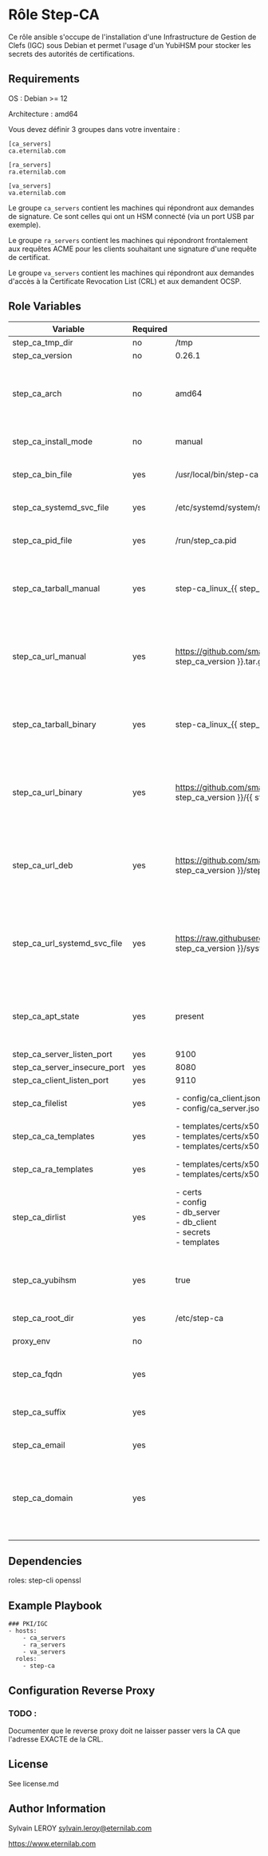Rôle Step-CA
============

Ce rôle ansible s'occupe de l'installation d'une Infrastructure de Gestion de Clefs (IGC) sous Debian et permet l'usage d'un YubiHSM pour stocker les secrets des autorités de certifications.


Requirements
------------

OS : Debian >= 12

Architecture : amd64

Vous devez définir 3 groupes dans votre inventaire :
````{verbatim}
[ca_servers]
ca.eternilab.com

[ra_servers]
ra.eternilab.com

[va_servers]
va.eternilab.com
````
Le groupe ````ca_servers```` contient les machines qui répondront aux demandes de signature. Ce sont celles qui ont un HSM connecté (via un port USB par exemple).

Le groupe ````ra_servers```` contient les machines qui répondront frontalement aux requêtes ACME pour les clients souhaitant une signature d'une requête de certificat.

Le groupe ````va_servers```` contient les machines qui répondront aux demandes d'accès à la Certificate Revocation List (CRL) et aux demandent OCSP.


Role Variables
--------------

| Variable                     | Required | Default                                                                                                                               | Choices                                | Comments                                                     |
|------------------------------|----------|---------------------------------------------------------------------------------------------------------------------------------------|----------------------------------------|--------------------------------------------------------------------------------------------------------|
| step_ca_tmp_dir              | no       | /tmp                                                                                                                                  | string                                 |  |
| step_ca_version              | no       | 0.26.1                                                                                                                                | version                                |  |
| step_ca_arch                 | no       | amd64                                                                                                                                 | amd64, 383, arm64, armv7, armv6, armv5 | Architecture Matérielle du serveur Step-CA |
| step_ca_install_mode         | no       | manual                                                                                                                                | manual, binary, debian                 | De quelle façon installer Step-CA |
| step_ca_bin_file             | yes      | /usr/local/bin/step-ca                                                                                                                | path                                   | Fichier cible de l'installation pour le binaire|
| step_ca_systemd_svc_file     | yes      | /etc/systemd/system/step-ca.service                                                                                                   | path                                   | Fichier cible de l'installation pour le service |
| step_ca_pid_file             | yes      | /run/step_ca.pid                                                                                                                      | path                                   | Fichier cible de l'installation pour la tarball |
| step_ca_tarball_manual       | yes      | step-ca_linux_{{ step_ca_version }}.tar.gz                                                                                            | nom de fichier                         | En mode d'installation manuel, nom de fichier cible du téléchargement |
| step_ca_url_manual           | yes      | https://github.com/smallstep/certificates/archive/refs/tags/v{{ step_ca_version }}.tar.gz                                             | url                                    | En mode d'installation manuel, URL à partir de la quelle télécharger la tarball source |
| step_ca_tarball_binary       | yes      | step-ca_linux_{{ step_ca_version }}_{{ step_ca_arch }}.tar.gz                                                                         | nom de fichier                         | En mode d'installation avec le binaire, nom de fichier cible du téléchargement |
| step_ca_url_binary           | yes      | https://github.com/smallstep/certificates/releases/download/v{{ step_ca_version }}/{{ step_ca_tarball }}                              | url                                    | En mode d'installation avec le binaire, URL à partir de la quelle télécharger la tarball source |
| step_ca_url_deb              | yes      | https://github.com/smallstep/certificates/releases/download/v{{ step_ca_version }}/step-ca_{{ step_ca_arch }}.deb                     | url                                    | En mode d'installation par debian, URL à partir de la quelle télécharger le paquet .deb |
| step_ca_url_systemd_svc_file | yes      | https://raw.githubusercontent.com/smallstep/certificates/v{{ step_ca_version }}/systemd/step-ca.service                               | url                                    | En mode d'installation par debian, URL à partir de la quelle télécharger le service step-ca |
| step_ca_apt_state            | yes      | present                                                                                                                               | present, absent, latest                | Installer / Désinstaller / Installer la dernière version de Step-CA|
| step_ca_server_listen_port   | yes      | 9100                                                                                                                                  | port                                   | |
| step_ca_server_insecure_port | yes      | 8080                                                                                                                                  | port                                   | |
| step_ca_client_listen_port   | yes      | 9110                                                                                                                                  | port                                   | |
| step_ca_filelist             | yes      | - config/ca_client.json<br> - config/ca_server.json<br>                                                                               | liste de noms de fichiers              | |
| step_ca_ca_templates         | yes      | - templates/certs/x509/root.tpl<br> - templates/certs/x509/intermediate_client.tpl<br> - templates/certs/x509/intermediate_server.tpl | liste de fichiers templates            | |
| step_ca_ra_templates         | yes      | - templates/certs/x509/leaf_client.tpl<br> - templates/certs/x509/leaf_server.tpl                                                     | liste de fichiers templates            | |
| step_ca_dirlist              | yes      | - certs<br> - config<br> - db_server<br> - db_client<br> - secrets<br> - templates                                                    | liste de dossiers                      | |
| step_ca_yubihsm              | yes      | true                                                                                                                                  | booléen                                | Stocke les CA intermédiaires sur une YubiHSM (True) ou sur le disque (False). |
| step_ca_root_dir             | yes      | /etc/step-ca                                                                                                                          | dossier                                | |
| proxy_env                    | no       |                                                                                                                                       | urls de proxys                         | Permet d'accéder à internet |
| step_ca_fqdn                 | yes      |                                                                                                                                       | FQDN                                   | FQDN duquel récupérer les certificats |
| step_ca_suffix               | yes      |                                                                                                                                       |                                        | TODO : définir choices et comments de cette ligne |
| step_ca_email                | yes      |                                                                                                                                       | Adresse e-mail                         | Contact technique |
| step_ca_domain               | yes      |                                                                                                                                       | Nom de domaine                         | Nom du domaine pour lequel signer les certificats. Utilisé dans les templates de certificats des leafs |

Dependencies
------------

roles:
  step-cli
  openssl

Example Playbook
----------------

````{verbatim}
### PKI/IGC
- hosts:
    - ca_servers
    - ra_servers
    - va_servers
  roles:
    - step-ca
````

Configuration Reverse Proxy
---------------------------

### TODO :
Documenter que le reverse proxy doit ne laisser passer vers la CA que l'adresse EXACTE de la CRL.

License
-------

See license.md

Author Information
------------------

Sylvain LEROY <sylvain.leroy@eternilab.com>

https://www.eternilab.com
